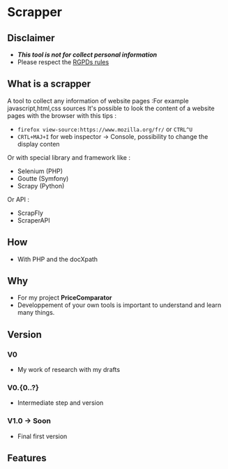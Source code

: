 # Scrapper 

## Disclaimer 
- **_This tool is not for collect personal information_**
- Please respect the [RGPDs rules](!https://eur-lex.europa.eu/legal-content/EN/TXT/?uri=CELEX:32016R0679)

## What is a scrapper
A tool to collect any information of website pages :For example javascript,html,css sources
It's possible to look the content of a website pages with the browser with this tips : 
- `firefox view-source:https://www.mozilla.org/fr/` or `CTRL^U`
- `CRTL+MAJ+I` for web inspector -> Console, possibility to change the display conten

Or with special library and framework like : 
- Selenium (PHP)
- Goutte (Symfony)
- Scrapy (Python)

Or API : 
- ScrapFly
- ScraperAPI

## How 
- With PHP and the docXpath

## Why 
- For my project **PriceComparator**
- Developpement of your own tools is important to understand and learn many things.
## Version 

### V0
- My work of research with my drafts 

### V0.{0..?}
- Intermediate step and version

### V1.0 -> Soon 
- Final first version 

## Features 